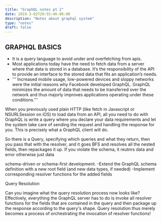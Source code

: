 ```yaml
---
title: "GraphQL notes pt 2"
date: 2019-3-02T20:55:46-06:00
description: "Notes about graphql system"
type: "notes"
draft: false
---
```


## GRAPHQL BASICS
  * It is a query language to avoid under and overfetching from apis.
  * Most applications today have the need to fetch data from a server where that data is stored in a database.
  It’s the responsibility of the API to provide an interface to the stored data that fits an application’s needs.
  * ''' Increased mobile usage, low-powered devices and sloppy networks were the initial reasons why Facebook developed GraphQL.
  GraphQL minimizes the amount of data that needs to be transferred over the network and thus majorly improves applications
  operating under these conditions.'''

  When you previously used plain HTTP (like fetch in Javascript or NSURLSession on iOS) to load data from an API, all you need to do with GraphQL is write a query where you declare your data requirements and let the system take care of sending the request and handling the response for you. This is precisely what a GraphQL client will do.


So there is a Query, specifying which queries
and what they return,
then you pass that with the resolver, and it goes BFS and resolves all the nested
fields, then repackages it up. If you violate the schema, it reutnrs data and error
otherwise just data


schema-driven or schema-first development.
-Extend the GraphQL schema definition with a new root field (and new data types, if needed)
-Implement corresponding resolver functions for the added fields


Query Resolution


Can you imagine what the query resolution process now looks like? Effectively, everything the GraphQL server has to do is invoke all resolver functions for the fields that are contained in the query and then package up the response according to the query's shape. Query resolution thus merely becomes a process of orchestrating the invocation of resolver functions!
